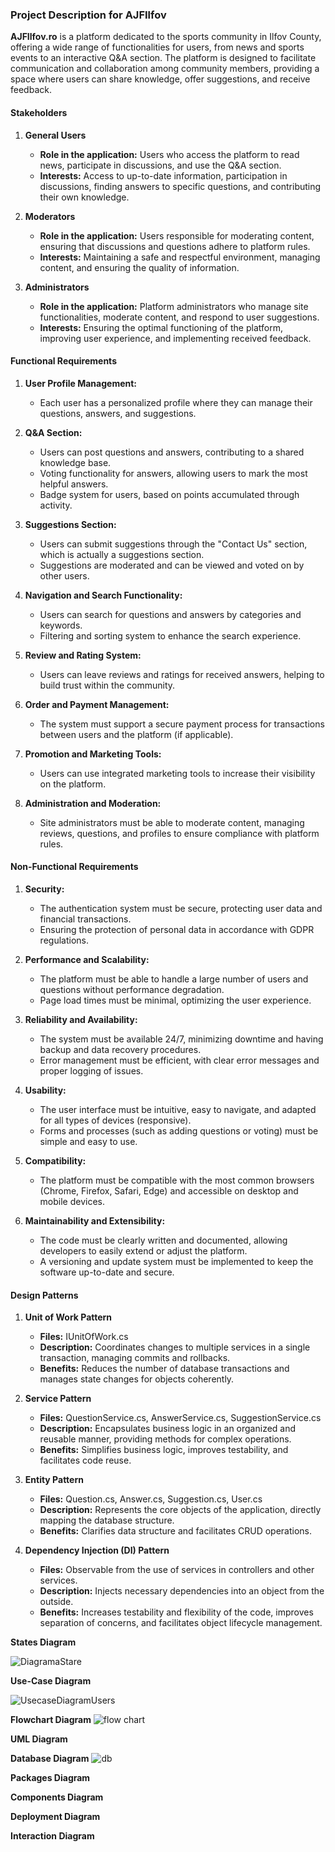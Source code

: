 ### Project Description for AJFIlfov

**AJFIlfov.ro** is a platform dedicated to the sports community in Ilfov County, offering a wide range of functionalities for users, from news and sports events to an interactive Q&A section. The platform is designed to facilitate communication and collaboration among community members, providing a space where users can share knowledge, offer suggestions, and receive feedback.

#### Stakeholders

1. **General Users**
   - **Role in the application:** Users who access the platform to read news, participate in discussions, and use the Q&A section.
   - **Interests:** Access to up-to-date information, participation in discussions, finding answers to specific questions, and contributing their own knowledge.

2. **Moderators**
   - **Role in the application:** Users responsible for moderating content, ensuring that discussions and questions adhere to platform rules.
   - **Interests:** Maintaining a safe and respectful environment, managing content, and ensuring the quality of information.

3. **Administrators**
   - **Role in the application:** Platform administrators who manage site functionalities, moderate content, and respond to user suggestions.
   - **Interests:** Ensuring the optimal functioning of the platform, improving user experience, and implementing received feedback.

#### Functional Requirements

1. **User Profile Management:**
   - Each user has a personalized profile where they can manage their questions, answers, and suggestions.

2. **Q&A Section:**
   - Users can post questions and answers, contributing to a shared knowledge base.
   - Voting functionality for answers, allowing users to mark the most helpful answers.
   - Badge system for users, based on points accumulated through activity.

3. **Suggestions Section:**
   - Users can submit suggestions through the "Contact Us" section, which is actually a suggestions section.
   - Suggestions are moderated and can be viewed and voted on by other users.

4. **Navigation and Search Functionality:**
   - Users can search for questions and answers by categories and keywords.
   - Filtering and sorting system to enhance the search experience.

5. **Review and Rating System:**
   - Users can leave reviews and ratings for received answers, helping to build trust within the community.

6. **Order and Payment Management:**
   - The system must support a secure payment process for transactions between users and the platform (if applicable).

7. **Promotion and Marketing Tools:**
   - Users can use integrated marketing tools to increase their visibility on the platform.

8. **Administration and Moderation:**
   - Site administrators must be able to moderate content, managing reviews, questions, and profiles to ensure compliance with platform rules.

#### Non-Functional Requirements

1. **Security:**
   - The authentication system must be secure, protecting user data and financial transactions.
   - Ensuring the protection of personal data in accordance with GDPR regulations.

2. **Performance and Scalability:**
   - The platform must be able to handle a large number of users and questions without performance degradation.
   - Page load times must be minimal, optimizing the user experience.

3. **Reliability and Availability:**
   - The system must be available 24/7, minimizing downtime and having backup and data recovery procedures.
   - Error management must be efficient, with clear error messages and proper logging of issues.

4. **Usability:**
   - The user interface must be intuitive, easy to navigate, and adapted for all types of devices (responsive).
   - Forms and processes (such as adding questions or voting) must be simple and easy to use.

5. **Compatibility:**
   - The platform must be compatible with the most common browsers (Chrome, Firefox, Safari, Edge) and accessible on desktop and mobile devices.

6. **Maintainability and Extensibility:**
   - The code must be clearly written and documented, allowing developers to easily extend or adjust the platform.
   - A versioning and update system must be implemented to keep the software up-to-date and secure.

#### Design Patterns

1. **Unit of Work Pattern**
   - **Files:** IUnitOfWork.cs
   - **Description:** Coordinates changes to multiple services in a single transaction, managing commits and rollbacks.
   - **Benefits:** Reduces the number of database transactions and manages state changes for objects coherently.

2. **Service Pattern**
   - **Files:** QuestionService.cs, AnswerService.cs, SuggestionService.cs
   - **Description:** Encapsulates business logic in an organized and reusable manner, providing methods for complex operations.
   - **Benefits:** Simplifies business logic, improves testability, and facilitates code reuse.

3. **Entity Pattern**
   - **Files:** Question.cs, Answer.cs, Suggestion.cs, User.cs
   - **Description:** Represents the core objects of the application, directly mapping the database structure.
   - **Benefits:** Clarifies data structure and facilitates CRUD operations.

4. **Dependency Injection (DI) Pattern**
   - **Files:** Observable from the use of services in controllers and other services.
   - **Description:** Injects necessary dependencies into an object from the outside.
   - **Benefits:** Increases testability and flexibility of the code, improves separation of concerns, and facilitates object lifecycle management.


**States Diagram**

![DiagramaStare](https://github.com/user-attachments/assets/abe2b421-0163-438e-acce-efd452456607)

**Use-Case Diagram**

![UsecaseDiagramUsers](https://github.com/user-attachments/assets/40e8aa2e-dde9-4762-9429-dba6e2b54bd2)

**Flowchart Diagram**
![flow chart](https://github.com/user-attachments/assets/e1dfc0c4-480c-4099-85d2-52321bee7325)

**UML Diagram**

**Database Diagram**
![db](https://github.com/user-attachments/assets/7d777593-2ce8-4810-b3fc-77526bee209b)

**Packages Diagram**

**Components Diagram**

**Deployment Diagram**

**Interaction Diagram**
